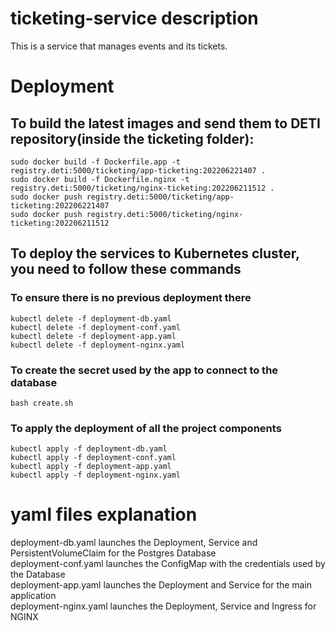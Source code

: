 # ticketing-service description
This is a service that manages events and its tickets.

# Deployment
## To build the latest images and send them to DETI repository(inside the ticketing folder):

    sudo docker build -f Dockerfile.app -t registry.deti:5000/ticketing/app-ticketing:202206221407 .
    sudo docker build -f Dockerfile.nginx -t registry.deti:5000/ticketing/nginx-ticketing:202206211512 .
    sudo docker push registry.deti:5000/ticketing/app-ticketing:202206221407
    sudo docker push registry.deti:5000/ticketing/nginx-ticketing:202206211512

## To deploy the services to Kubernetes cluster, you need to follow these commands
### To ensure there is no previous deployment there

    kubectl delete -f deployment-db.yaml
    kubectl delete -f deployment-conf.yaml
    kubectl delete -f deployment-app.yaml
    kubectl delete -f deployment-nginx.yaml

### To create the secret used by the app to connect to the database

    bash create.sh

### To apply the deployment of all the project components

    kubectl apply -f deployment-db.yaml
    kubectl apply -f deployment-conf.yaml
    kubectl apply -f deployment-app.yaml
    kubectl apply -f deployment-nginx.yaml

# yaml files explanation

deployment-db.yaml launches the Deployment, Service and PersistentVolumeClaim for the Postgres Database </br>
deployment-conf.yaml launches the ConfigMap with the credentials used by the Database </br>
deployment-app.yaml launches the Deployment and Service for the main application </br>
deployment-nginx.yaml launches the Deployment, Service and Ingress for NGINX